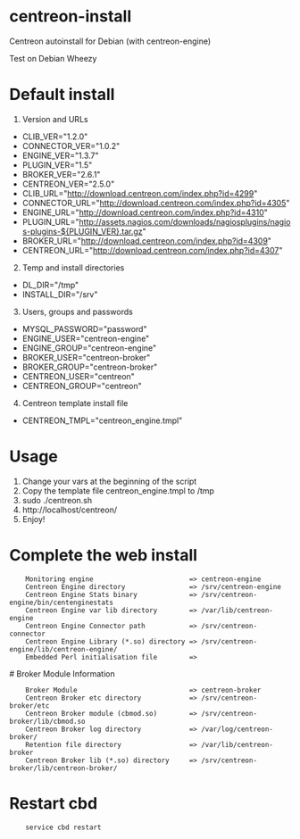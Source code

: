 centreon-install
================

Centreon autoinstall for Debian (with centreon-engine)

Test on Debian Wheezy

# Default install
1. Version and URLs

- CLIB_VER="1.2.0"
- CONNECTOR_VER="1.0.2"
- ENGINE_VER="1.3.7"
- PLUGIN_VER="1.5"
- BROKER_VER="2.6.1"
- CENTREON_VER="2.5.0"
- CLIB_URL="http://download.centreon.com/index.php?id=4299"
- CONNECTOR_URL="http://download.centreon.com/index.php?id=4305"
- ENGINE_URL="http://download.centreon.com/index.php?id=4310"
- PLUGIN_URL="http://assets.nagios.com/downloads/nagiosplugins/nagios-plugins-${PLUGIN_VER}.tar.gz"
- BROKER_URL="http://download.centreon.com/index.php?id=4309"
- CENTREON_URL="http://download.centreon.com/index.php?id=4307"

2. Temp and install directories
- DL_DIR="/tmp"
- INSTALL_DIR="/srv"

3. Users, groups and passwords
- MYSQL_PASSWORD="password"
- ENGINE_USER="centreon-engine"
- ENGINE_GROUP="centreon-engine"
- BROKER_USER="centreon-broker"
- BROKER_GROUP="centreon-broker"
- CENTREON_USER="centreon"
- CENTREON_GROUP="centreon"

4. Centreon template install file
- CENTREON_TMPL="centreon_engine.tmpl"

# Usage

1. Change your vars at the beginning of the script
2. Copy the template file centreon_engine.tmpl to /tmp
3. sudo ./centreon.sh
4. http://localhost/centreon/ 
5. Enjoy!

# Complete the web install

        Monitoring engine                        => centreon-engine
        Centreon Engine directory                => /srv/centreon-engine
        Centreon Engine Stats binary             => /srv/centreon-engine/bin/centenginestats
        Centreon Engine var lib directory        => /var/lib/centreon-engine
        Centreon Engine Connector path           => /srv/centreon-connector
        Centreon Engine Library (*.so) directory => /srv/centreon-engine/lib/centreon-engine/
        Embedded Perl initialisation file        => 

# Broker Module Information

        Broker Module                            => centreon-broker
        Centreon Broker etc directory            => /srv/centreon-broker/etc
        Centreon Broker module (cbmod.so)        => /srv/centreon-broker/lib/cbmod.so
        Centreon Broker log directory            => /var/log/centreon-broker/
        Retention file directory                 => /var/lib/centreon-broker
        Centreon Broker lib (*.so) directory     => /srv/centreon-broker/lib/centreon-broker/

# Restart cbd
        service cbd restart
